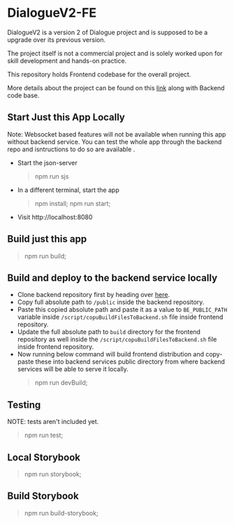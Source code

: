 # DialogueV2-FE

DialogueV2 is a version 2 of Dialogue project and is supposed to be a upgrade over its previous version.

The project itself is not a commercial project and is solely worked upon for skill development and hands-on practice.

This repository holds Frontend codebase for the overall project.

More details about the project can be found on this <a href="https://github.com/prashantsihag03/dialogueV2">link</a> along with Backend code base.

## Start Just this App Locally

Note: Websocket based features will not be available when running this app without backend service. You can test the whole app through the backend repo and isntructions to do so are available .

- Start the json-server
  > npm run sjs
- In a different terminal, start the app
  > npm install; npm run start;
- Visit http://localhost:8080

## Build just this app

> npm run build;

## Build and deploy to the backend service locally

- Clone backend repository first by heading over <a href="https://github.com/prashantsihag03/dialogueV2">here</a>.
- Copy full absolute path to `/public` inside the backend repository.
- Paste this copied absolute path and paste it as a value to `BE_PUBLIC_PATH` variable inside `/script/copuBuildFilesToBackend.sh` file inside frontend repository.
- Update the full absolute path to `build` directory for the frontend repository as well inside the `/script/copuBuildFilesToBackend.sh` file inside frontend repository.
- Now running below command will build frontend distribution and copy-paste these into backend services public directory from where backend services will be able to serve it locally.
  > npm run devBuild;

## Testing

NOTE: tests aren't included yet.

> npm run test;

## Local Storybook

> npm run storybook;

## Build Storybook

> npm run build-storybook;
